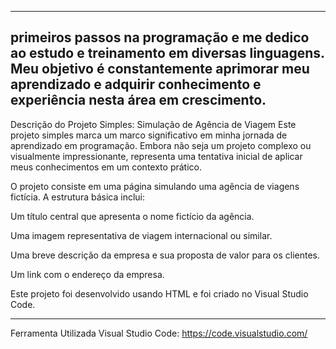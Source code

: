 -------------------------------------------------------------------------------------------------------------------------------------------------------------------------
primeiros passos na programação e me dedico ao estudo e treinamento em diversas linguagens. Meu objetivo é constantemente aprimorar meu aprendizado e adquirir conhecimento e experiência nesta área em crescimento.
-------------------------------------------------------------------------------------------------------------------------------------------------------------------------
Descrição do Projeto Simples: Simulação de Agência de Viagem
Este projeto simples marca um marco significativo em minha jornada de aprendizado em programação. Embora não seja um projeto complexo ou visualmente impressionante, representa uma tentativa inicial de aplicar meus conhecimentos em um contexto prático.

O projeto consiste em uma página simulando uma agência de viagens fictícia. A estrutura básica inclui:

Um título central que apresenta o nome fictício da agência.

Uma imagem representativa de viagem internacional ou similar.

Uma breve descrição da empresa e sua proposta de valor para os clientes.

Um link com o endereço da empresa.

Este projeto foi desenvolvido usando HTML e foi criado no Visual Studio Code.

-------------------------------------------------------------------------------------------------------------------------------------------------------------------------
Ferramenta Utilizada
Visual Studio Code: https://code.visualstudio.com/



